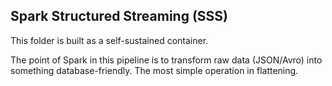 ## Spark Structured Streaming (SSS)

This folder is built as a self-sustained container.

The point of Spark in this pipeline is to transform raw data (JSON/Avro) into something database-friendly. The most simple operation in flattening.